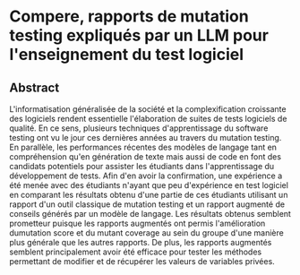 # Compere, rapports de mutation testing expliqués par un LLM pour l'enseignement du test logiciel

## Abstract
L'informatisation généralisée de la société et la complexification croissante des logiciels rendent essentielle l'élaboration de suites de tests logiciels de qualité. En ce sens, plusieurs techniques d'apprentissage du software testing ont vu le jour ces dernières années au travers du mutation testing. En parallèle, les performances récentes des modèles de langage tant en compréhension qu'en génération de texte mais aussi de code en font des candidats potentiels pour assister les étudiants dans l'apprentissage du développement de tests. Afin d'en avoir la confirmation, une expérience a été menée avec des étudiants n'ayant que peu d'expérience en test logiciel en comparant les résultats obtenu d'une partie de ces étudiants utilisant un rapport d'un outil classique de mutation testing et un rapport augmenté de conseils générés par un modèle de langage. Les résultats obtenus semblent prometteur puisque les rapports augmentés ont permis l'amélioration dumutation score et du mutant coverage au sein du groupe d'une manière plus générale que les autres rapports. De plus, les rapports augmentés semblent principalement avoir été efficace pour tester les méthodes permettant de modifier et de récupérer les valeurs de variables privées.